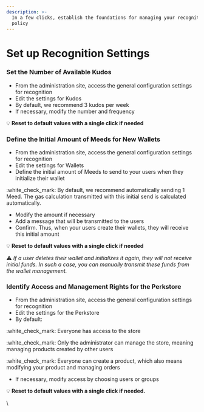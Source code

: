 ```yaml
---
description: >-
  In a few clicks, establish the foundations for managing your recognition
  policy
---
```


# Set up Recognition Settings

### **Set the Number of Available Kudos**

* From the administration site, access the general configuration settings for recognition
* Edit the settings for Kudos
* By default, we recommend 3 kudos per week
* If necessary, modify the number and frequency

:bulb: **Reset to default values with a single click if needed**

### **Define the Initial Amount of Meeds for New Wallets**

* From the administration site, access the general configuration settings for recognition
* Edit the settings for Wallets
* Define the initial amount of Meeds to send to your users when they initialize their wallet

:white\_check\_mark: By default, we recommend automatically sending 1 Meed. The gas calculation transmitted with this initial send is calculated automatically.

* Modify the amount if necessary
* Add a message that will be transmitted to the users
* Confirm. Thus, when your users create their wallets, they will receive this initial amount

:bulb: **Reset to default values with a single click if needed**

:warning: _If a user deletes their wallet and initializes it again, they will not receive initial funds. In such a case, you can manually transmit these funds from the wallet management._

### **Identify Access and Management Rights for the Perkstore**

* From the administration site, access the general configuration settings for recognition
* Edit the settings for the Perkstore
* By default:

:white\_check\_mark: Everyone has access to the store

:white\_check\_mark: Only the administrator can manage the store, meaning managing products created by other users

:white\_check\_mark: Everyone can create a product, which also means modifying your product and managing orders

* If necessary, modify access by choosing users or groups

:bulb: **Reset to default values with a single click if needed.**



\
